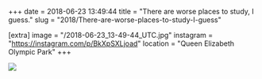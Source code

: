 +++
date = 2018-06-23 13:49:44
title = "There are worse places to study, I guess."
slug = "2018/There-are-worse-places-to-study-I-guess"

[extra]
image = "/2018-06-23_13-49-44_UTC.jpg"
instagram = "https://instagram.com/p/BkXpSXLjoad"
location = "Queen Elizabeth Olympic Park"
+++

<img src="/2018-06-23_13-49-44_UTC.jpg" />
